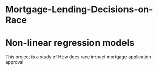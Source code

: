 # Mortgage-Lending-Decisions-on-Race

# Non-linear regression models

This project is a study of How does race impact mortgage application approval 
